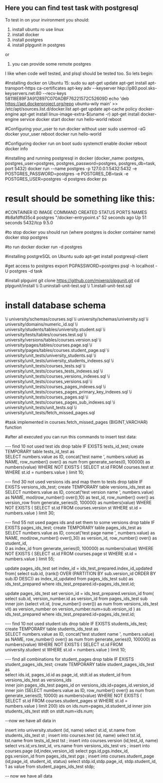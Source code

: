 ## Here you can find test task with postgresql
To test in on your invironment you should: 
1) install ubuntu ro use linux
2) install docker 
3) install postgres
4) install plpgunit in postgres 

or 

1) you can provide some remote postgres


I like when code well tested, and plsql should be tested too. So lets begin: 

#Installing docker on Ubuntu 15:
 sudo su
 apt-get update
 apt-get install apt-transport-https ca-certificates
 apt-key adv --keyserver hkp://p80.pool.sks-keyservers.net:80 --recv-keys 58118E89F3A912897C070ADBF76221572C52609D
 echo 'deb https://apt.dockerproject.org/repo ubuntu-wily main' >> /etc/apt/sources.list.d/docker.list
 apt-get update
 apt-cache policy docker-engine
 apt-get install linux-image-extra-$(uname -r)
 apt-get install docker-engine
 service docker start
 docker run hello-world
 reboot
 
#Configuring your_user to run docker without user 
sudo usermod -aG docker your_user
reboot
docker run hello-world
 
#Configuring docker run on boot
sudo systemctl enable docker
reboot
docker info

#installing and running postgresql in docker (docker_name: postgres, postgres_user=postgres, postgres_password=postgres, postgres_db=task, port 5432)
docker run --name postgres -p 127.0.0.1:5432:5432 -e POSTGRES_PASSWORD=postgres -e POSTGRES_DB=task -e POSTGRES_USER=postgres -d postgres
docker ps
# result should be something like this: 
#CONTAINER ID        IMAGE               COMMAND                  CREATED             STATUS              PORTS               NAMES
#b8afdffd35c4        postgres            "/docker-entrypoint.s"   52 seconds ago      Up 51 seconds       5432/tcp            9.5.0

#to stop docker you should run (where postgres is docker container name)
docker stop postgres

#to run docker
docker run -d postgres

#installing postgreSQL on Ubuntu 
sudo apt-get install postgresql-client

#get access to postgres
export PGPASSWORD=postgres
psql -h localhost -U postgres -d task

#install plpguint
git clone https://github.com/mixerp/plpgunit.git
cd plpgunit/install
\i 0.uninstall-unit-test.sql
\i 1.install-unit-test.sql


# install database schema 
\i university/schemas/courses.sql
\i university/schemas/university.sql
\i university/domains/numeric_id.sql
\i university/students/tables/university.student.sql
\i university/tests/tables/courses.test.sql
\i university/versions/tables/courses.version.sql
\i university/pages/tables/courses.page.sql
\i university/pages/tables/courses.student_page.sql
\i university/unit_tests/university_students.sql
\i university/unit_tests/university_students_indexes.sql
\i university/unit_tests/courses_tests.sql
\i university/unit_tests/courses_tests_indexes.sql
\i university/unit_tests/courses_versions_indexes.sql
\i university/unit_tests/courses_versions.sql
\i university/unit_tests/courses_pages_indexes.sql
\i university/unit_tests/courses_pages_primary_key_indexes.sql
\i university/unit_tests/courses_pages.sql
\i university/unit_tests/courses_pages_sub_indexes.sql
\i university/unit_tests/unit_tests.sql
\i university/unit_tests/fetch_missed_pages.sql

#task implemented in courses.fetch_missed_pages (BIGINT,VARCHAR) function

#after all executed you can run this commands to insert test data:

--- find 10 not used test ids
drop table IF EXISTS  tests_id_test; 
create TEMPORARY table tests_id_test  as 		
		SELECT numbers.value as ID,
    concat('test name ', numbers.value) as NAME,
		row_number() over() as num
    from generate_series(0, 100000) as numbers(value) WHERE
    NOT EXISTS (
        SELECT st.id FROM courses.test st WHERE st.id = numbers.value
    ) limit 10;

--- find 30 not used versions ids and map them to tests
drop table IF EXISTS  versions_ids_test; 
create TEMPORARY table versions_ids_test  as 		
		SELECT numbers.value as ID, 
    concat('test version name ', numbers.value) as NAME,
		mod(row_number() over(),10) as test_id, 
		row_number() over() as version_row
 from generate_series(0, 100000) as numbers(value) WHERE
    NOT EXISTS (
        SELECT st.id FROM courses.version st WHERE st.id = numbers.value
    ) limit 30;


--- find 55 not used pages ids and set them to some versions
drop table IF EXISTS pages_ids_test; 
create TEMPORARY table pages_ids_test  as 		
		SELECT numbers.value as ID,
    concat('test page name ', numbers.value) as NAME,
    mod(row_number() over(),30) as version_id,
    row_number() over() as student_id,   
		0 as index_id
    from generate_series(0, 100000) as numbers(value) WHERE
    NOT EXISTS (
        SELECT st.id FROM courses.page st WHERE st.id = numbers.value
    ) limit 55;

update  pages_ids_test set 
     index_id = ids_test_prepared.index_id_updated
     from(
          select sub.id, (rank() OVER (PARTITION BY sub.version_id ORDER BY sub.ID DESC)) as index_id_updated
          from pages_ids_test sub) as  ids_test_prepared where
       ids_test_prepared.id=pages_ids_test.id;

update  pages_ids_test set 
     version_id = ids_test_prepared.version_id
     from(
          select sub.id, version_number.id as version_id
          from pages_ids_test sub 
						inner join 
								(select vit.id, (row_number() over()) as num 
										from versions_ids_test vit) as version_number on version_number.num=sub.version_id ) as  ids_test_prepared where
       ids_test_prepared.id=pages_ids_test.id;



--- find 10 not used student ids
drop table IF EXISTS students_ids_test; 
create TEMPORARY table students_ids_test  as 		
		SELECT numbers.value as ID,
    concat('test student name ', numbers.value) as NAME,
		row_number() over() as num
    from generate_series(0, 100000) as numbers(value) WHERE
    NOT EXISTS (
        SELECT st.id FROM university.student st WHERE st.id = numbers.value
    ) limit 10;

--- find all combinations for student_pages
drop table IF EXISTS student_pages_ids_test; 
create TEMPORARY table student_pages_ids_test  as 	
select ids.id, pages_id.id as page_id, stdt.id as student_id
    from versions_ids_test as versions_ids  
			inner join pages_ids_test pages_id
				on versions_ids.id=pages_id.version_id
    inner join (SELECT numbers.value as ID, row_number() over() as num
    from generate_series(0, 10000) as numbers(value) WHERE
    NOT EXISTS (
        SELECT st.id FROM courses.student_pages st WHERE st.id = numbers.value
    ) limit 200)  ids on ids.num=pages_id.student_id
inner join students_ids_test stdt on stdt.num=ids.num;

--now we have all data in 

insert into university.student (id, name) select st.id, st.name from students_ids_test st ;
insert into courses.test (id, name) select tst.id, tst.name from tests_id_test tst ;
insert into courses.version (id,test_id, name) select vrs.id,vrs.test_id, vrs.name from versions_ids_test vrs ;
insert into courses.page (id,index,version_id) select pgs.id,pgs.index_id, pgs.version_id from pages_ids_test pgs ;
insert into courses.student_page (id,page_id, student_id, status) 
			select stdp.id,stdp.page_id, stdp.student_id, 1 as value from student_pages_ids_test stdp;

-- now we have all data






 
